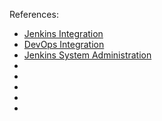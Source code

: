 

References:

- [Jenkins Integration](https://docs.sonarsource.com/sonarqube-server/analyzing-source-code/ci-integration/jenkins-integration)
- [DevOps Integration](https://docs.sonarsource.com/sonarqube-server/devops-platform-integration)
- [Jenkins System Administration](https://www.jenkins.io/doc/book/system-administration/)
- []()
- []()
- []()
- []()
- []()









